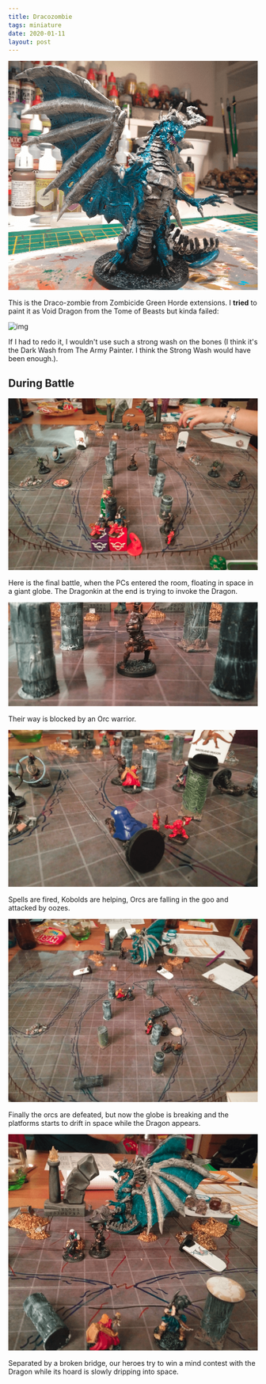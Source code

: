 ```yaml
---
title: Dracozombie
tags: miniature
date: 2020-01-11
layout: post
---
```


![image-20200722121836234](image-20200722121836234.png)

This is the Draco-zombie from Zombicide Green Horde extensions. I **tried** to paint it as Void Dragon from the Tome of Beasts but kinda failed:

![img](https://res.cloudinary.com/pixelastic-monsters/image/fetch/f_auto/https://assets.pixelastic.com/monsters/pictures/tomeOfBeasts/wyrmlingVoidDragon.png%3Fv=12404515c8)

If I had to redo it, I wouldn't use such a strong wash on the bones (I think it's the Dark Wash from The Army Painter. I think the Strong Wash would have been enough.).

## During Battle

![image-20200722141415356](image-20200722141415356.png)

Here is the final battle, when the PCs entered the room, floating in space in a giant globe. The Dragonkin at the end is trying to invoke the Dragon.

![image-20200722141506356](image-20200722141506356.png)

Their way is blocked by an Orc warrior.

![image-20200722141533820](image-20200722141533820.png)

Spells are fired, Kobolds are helping, Orcs are falling in the goo and attacked by oozes.

![image-20200722141606781](image-20200722141606781.png)

Finally the orcs are defeated, but now the globe is breaking and the platforms starts to drift in space while the Dragon appears.

![image-20200722141650169](image-20200722141650169.png)

Separated by a broken bridge, our heroes try to win a mind contest with the Dragon while its hoard is slowly dripping into space.
